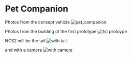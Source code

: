 # Pet Companion
Photos from the consept vehicle
![pet_companion](https://raw.githubusercontent.com/ioannis/Pet-Companion/master/20200226_170211.jpg)

Photos from the building of the first prototype
![1st protoype](https://raw.githubusercontent.com/ioannis/Pet-Companion/master/20200226_125642.jpg)

NCS2 will be the tail
![with tail](https://raw.githubusercontent.com/ioannis/Pet-Companion/master/20200226_125648.jpg)

and with a camera
![with camera](https://raw.githubusercontent.com/ioannis/Pet-Companion/master/20200226_133315.jpg)
